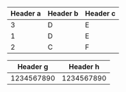 | Header a | Header b | Header c |
|----------|--------------|----------|
| 3| D| E|
| 1| D| E|
| 2| C| F|



| Header g | Header h |
|------------|------------|
| 1234567890 | 1234567890 |